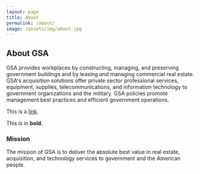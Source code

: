 ```yaml
---
layout: page
title: About
permalink: /about/
image: /assets/img/about.jpg
---
```


## About GSA

GSA provides workplaces by constructing, managing, and preserving government buildings and by leasing and managing commercial real estate. GSA's acquisition solutions offer private sector professional services, equipment, supplies, telecommunications, and information technology to government organizations and the military. GSA policies promote management best practices and efficient government operations.

This is a [link](www.gsa.gov).

This is in **bold.**

### Mission

The mission of GSA is to deliver the absolute best value in real estate, acquisition, and technology services to government and the American people.


